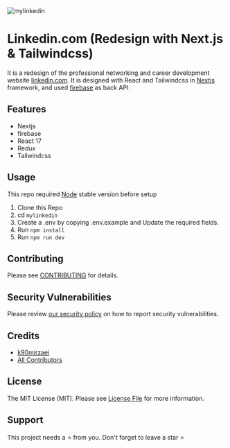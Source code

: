 <img src="./assets/linkedin.jpg" alt="mylinkedin">

# Linkedin.com (Redesign with Next.js & Tailwindcss)

It is a redesign of the professional networking and career development website [linkedin.com](https://linkedin.com). It is designed with React and Tailwindcss in [Nextjs](https://nextjs.org/) framework, and used [firebase](https://firebase.google.com) as back API. 

## Features
* Nextjs
* firebase
* React 17
* Redux
* Tailwindcss


## Usage
This repo required [Node](https://nodejs.org/en/) stable version before setup
1. Clone this Repo
2. cd `mylinkedin`
3. Create a .env by copying .env.example and Update the required fields.
4. Run `npm install`
5. Run `npm run dev`

## Contributing

Please see [CONTRIBUTING](.github/CONTRIBUTING.md) for details.

## Security Vulnerabilities

Please review [our security policy](../../security/policy) on how to report security vulnerabilities.

## Credits

-   [k90mirzaei](https://github.com/k90mirzaei)
-   [All Contributors](../../contributors)

## License

The MIT License (MIT). Please see [License File](LICENSE.md) for more information.

## Support

This project needs a ⭐️ from you. Don't forget to leave a star ⭐️
